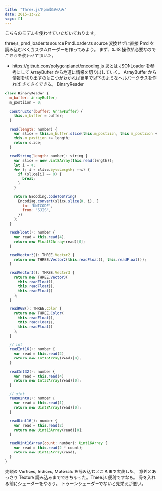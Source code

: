 ```yaml
---
title: "Three.jsでpmd読み込み"
date: 2015-12-22
tags: []
---
```


こちらのモデルを使わせていただいております。

threejs_pmd_loader.ts source
PmdLoader.ts source
変換せずに直接 Pmd を読み込むべくカスタムローダーを作ってみよう。
まず、SJIS 操作が必要なのでこちらを使わせて頂いた。

- https://github.com/polygonplanet/encoding.js
  あとは JSONLoader を参考にして ArrayBuffer から地道に情報を切り出していく。
  ArrayBuffer から情報を切り出すのはこつがわかれば簡単で以下のようなヘルパークラスを作れば
  さくさくできる。
  BinaryReader

```javascript
class BinaryReader {
  m_buffer: ArrayBuffer;
  m_postiion = 0;

  constructor(buffer: ArrayBuffer) {
    this.m_buffer = buffer;
  }

  read(length: number) {
    var slice = this.m_buffer.slice(this.m_postiion, this.m_postiion + length);
    this.m_postiion += length;
    return slice;
  }

  readString(length: number): string {
    var slice = new Uint8Array(this.read(length));
    let i = 0;
    for (; i < slice.byteLength; ++i) {
      if (slice[i] == 0) {
        break;
      }
    }

    return Encoding.codeToString(
      Encoding.convert(slice.slice(0, i), {
        to: "UNICODE",
        from: "SJIS",
      })
    );
  }

  readFloat(): number {
    var read = this.read(4);
    return new Float32Array(read)[0];
  }

  readVector2(): THREE.Vector2 {
    return new THREE.Vector2(this.readFloat(), this.readFloat());
  }

  readVector3(): THREE.Vector3 {
    return new THREE.Vector3(
      this.readFloat(),
      this.readFloat(),
      this.readFloat()
    );
  }

  readRGB(): THREE.Color {
    return new THREE.Color(
      this.readFloat(),
      this.readFloat(),
      this.readFloat()
    );
  }

  // int
  readInt16(): number {
    var read = this.read(2);
    return new Int16Array(read)[0];
  }

  readInt32(): number {
    var read = this.read(4);
    return new Int32Array(read)[0];
  }

  // uint
  readUint8(): number {
    var read = this.read(1);
    return new Uint8Array(read)[0];
  }

  readUint16(): number {
    var read = this.read(2);
    return new Uint16Array(read)[0];
  }

  readUint16Array(count: number): Uint16Array {
    var read = this.read(2 * count);
    return new Uint16Array(read);
  }
}
```

先頭の Vertices, Indices, Materials を読み込むところまで実装した。
意外とあっさり Texture 読み込みまでできちゃった。Three.js 便利ですなぁ。
骨を入れる前にシェーダーをやろう。
トゥーンシェーダーでないと見栄えが悪い。
